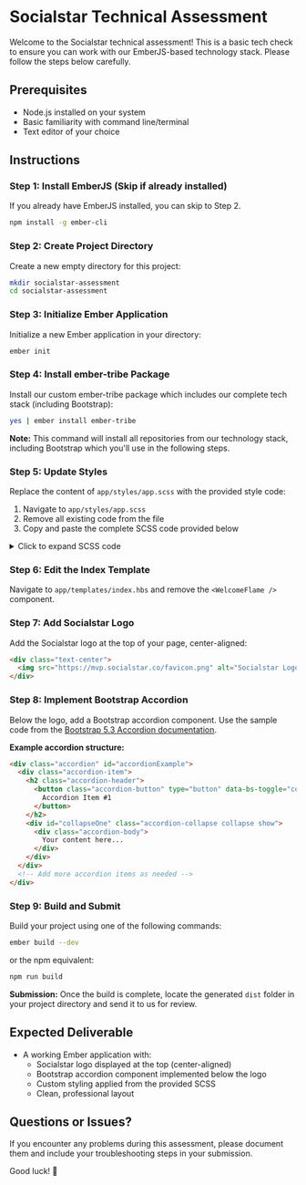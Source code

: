 # Socialstar Technical Assessment

Welcome to the Socialstar technical assessment! This is a basic tech check to ensure you can work with our EmberJS-based technology stack. Please follow the steps below carefully.

## Prerequisites

- Node.js installed on your system
- Basic familiarity with command line/terminal
- Text editor of your choice

## Instructions

### Step 1: Install EmberJS (Skip if already installed)

If you already have EmberJS installed, you can skip to Step 2.

```bash
npm install -g ember-cli
```

### Step 2: Create Project Directory

Create a new empty directory for this project:

```bash
mkdir socialstar-assessment
cd socialstar-assessment
```

### Step 3: Initialize Ember Application

Initialize a new Ember application in your directory:

```bash
ember init
```

### Step 4: Install ember-tribe Package

Install our custom ember-tribe package which includes our complete tech stack (including Bootstrap):

```bash
yes | ember install ember-tribe
```

**Note:** This command will install all repositories from our technology stack, including Bootstrap which you'll use in the following steps.

### Step 5: Update Styles

Replace the content of `app/styles/app.scss` with the provided style code:

1. Navigate to `app/styles/app.scss`
2. Remove all existing code from the file
3. Copy and paste the complete SCSS code provided below

<details>
<summary>Click to expand SCSS code</summary>

```scss
@import url("https://fonts.googleapis.com/css2?family=Poppins:ital,wght@0,100;0,200;0,300;0,400;0,500;0,600;0,700;0,800;0,900;1,100;1,200;1,300;1,400;1,500;1,600;1,700;1,800;1,900&display=swap");
@import url("https://fonts.googleapis.com/css?family=Permanent+Marker");

$font-family-sans-serif: "Poppins", sans-serif !default;
$display-font-family: "Poppins", sans-serif !default;
$enable-rounded: true !default;
$enable-negative-margins: true !default;

// scss-docs-start gray-color-variables
$white: #fff !default;
$gray-100: #f9f6f4 !default;
$gray-200: #e9e7e2 !default;
$gray-300: #d9d7d5 !default;
//$gray-400: #ced4da !default;
$gray-500: #adaaa2 !default;
$gray-600: #9ea3b1 !default;
$gray-700: #5b6073 !default;
$gray-800: #393938 !default;
//$gray-900: #212529 !default;
$black: #000 !default;
// scss-docs-end gray-color-variables

$blue: #58a7f8 !default;
$indigo: #6610f2 !default;
$purple: #a273c6 !default;
$pink: #d63384 !default;
$red: #ff7550 !default;
$orange: #ffab3e !default;
$yellow: #ffce00 !default;
$green: #45b99f !default;
$teal: #20c997 !default;
$cyan: #0dcaf0 !default;
$purple-100: #dac7e8 !default;
$purple-300: #f8f1ff !default;
$orange-100: #fff0df !default;
$orange-300: #ffdbb3 !default;

// scss-docs-start theme-color-variables
$primary: $green !default;
$secondary: $orange !default;
$success: $green !default;
$info: $blue !default;
$warning: $orange !default;
$danger: $red !default;
$light: $gray-100 !default;
$dark: $gray-800 !default;
// scss-docs-end theme-color-variables

// scss-docs-start theme-colors-map
$theme-colors: (
  "primary": $primary,
  "secondary": $secondary,
  "success": $success,
  "info": $info,
  "warning": $warning,
  "danger": $danger,
  "light": $light,
  "dark": $dark,
  "primary-lighter": $purple-300,
  "primary-light": $purple-100,
  "secondary-lighter": $orange-300,
  "secondary-light": $orange-100,
) !default;
// scss-docs-end theme-colors-map

$aspect-ratios: (
  "1x1": 100%,
  "4x3": calc(3 / 4 * 100%),
  "3x5": calc(5 / 3 * 100%),
  "1x2": calc(2 / 1 * 100%),
  "2x3": calc(3 / 2 * 100%),
  "16x9": calc(9 / 16 * 100%),
  "9x16": calc(16 / 9 * 100%),
  "10x16": calc(16 / 10 * 100%),
  "21x9": calc(9 / 21 * 100%),
);

$spacer: 1rem !default;
$spacers: (
  0: 0,
  1: $spacer * 0.25,
  2: $spacer * 0.5,
  3: $spacer,
  4: $spacer * 1.5,
  5: $spacer * 3,
  6: $spacer * 4.5,
  7: $spacer * 6,
  8: $spacer * 7.5,
  9: $spacer * 9,
  10: $spacer * 12,
) !default;

$border-radius: 0.5rem !default;
$border-radius-sm: 0.25rem !default;
$border-radius-lg: 0.75rem !default;
$border-radius-xl: 1rem !default;
$border-radius-2xl: 1.25rem !default;
$border-radius-pill: 50rem !default;
$small-font-size: 0.78em !default;
$sub-sup-font-size: 0.6em !default;
$input-btn-padding-y: 0.5rem !default;
$input-btn-padding-x: 1rem !default;
$input-btn-padding-y-sm: 0.37rem !default;
$input-btn-padding-x-sm: 0.75rem !default;
$input-btn-padding-y-lg: 0.64rem !default;
$input-btn-padding-x-lg: 1.2rem !default;
$btn-border-radius: $border-radius-lg !default;
$btn-border-radius-sm: $border-radius-sm !default;
$btn-border-radius-lg: $border-radius-lg !default;
$body-bg: $white !default;
$body-color: $gray-800 !default;
$dropdown-link-color: $gray-800 !default;
$list-group-color: $gray-800 !default;
$input-border-color: $gray-300 !default;
$min-contrast-ratio: 3 !default;
// $modal-fade-transform: scale(.9);
$modal-fade-transform: translateY(50%);
$themeColor: var(--bs-primary) !default;

@import "node_modules/bootstrap/scss/bootstrap";
@import "node_modules/animate.css/animate";
@import "ember-power-select/themes/bootstrap";
@import "ember-power-select";

html {
  background-color: var(--bs-gray-200);
  overscroll-behavior-y: none;
}

html,
body {
  -webkit-user-select: none; /* Chrome all / Safari all */
  -moz-user-select: none; /* Firefox all */
  -ms-user-select: none; /* IE 10+ */
  user-select: none; /* Likely future */
  -webkit-touch-callout: none;
}

body {
  overscroll-behavior-y: auto;
}

.header a {
  color: var(--bs-dark);
}

.header a.active {
  color: var(--bs-success);
}

a:focus {
  outline: none !important;
}

img {
  pointer-events: none;
}

button:focus,
a:focus {
  outline: none;
  box-shadow: none;
}
```

</details>

### Step 6: Edit the Index Template

Navigate to `app/templates/index.hbs` and remove the `<WelcomeFlame />` component.

### Step 7: Add Socialstar Logo

Add the Socialstar logo at the top of your page, center-aligned:

```html
<div class="text-center">
  <img src="https://mvp.socialstar.co/favicon.png" alt="Socialstar Logo" class="mb-4">
</div>
```

### Step 8: Implement Bootstrap Accordion

Below the logo, add a Bootstrap accordion component. Use the sample code from the [Bootstrap 5.3 Accordion documentation](https://getbootstrap.com/docs/5.3/components/accordion/).

**Example accordion structure:**

```html
<div class="accordion" id="accordionExample">
  <div class="accordion-item">
    <h2 class="accordion-header">
      <button class="accordion-button" type="button" data-bs-toggle="collapse" data-bs-target="#collapseOne">
        Accordion Item #1
      </button>
    </h2>
    <div id="collapseOne" class="accordion-collapse collapse show">
      <div class="accordion-body">
        Your content here...
      </div>
    </div>
  </div>
  <!-- Add more accordion items as needed -->
</div>
```

### Step 9: Build and Submit

Build your project using one of the following commands:

```bash
ember build --dev
```

or the npm equivalent:

```bash
npm run build
```

**Submission:** Once the build is complete, locate the generated `dist` folder in your project directory and send it to us for review.

## Expected Deliverable

- A working Ember application with:
  - Socialstar logo displayed at the top (center-aligned)
  - Bootstrap accordion component implemented below the logo
  - Custom styling applied from the provided SCSS
  - Clean, professional layout

## Questions or Issues?

If you encounter any problems during this assessment, please document them and include your troubleshooting steps in your submission.

Good luck! 🚀
